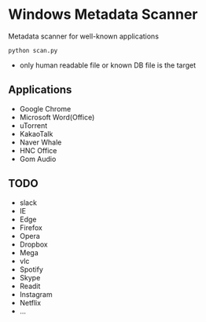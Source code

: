 # Windows Metadata Scanner

Metadata scanner for well-known applications

    python scan.py

- only human readable file or known DB file is the target

## Applications
  - Google Chrome
  - Microsoft Word(Office)
  - uTorrent
  - KakaoTalk
  - Naver Whale
  - HNC Office
  - Gom Audio

## TODO

  - slack
  - IE
  - Edge
  - Firefox
  - Opera
  - Dropbox
  - Mega
  - vlc
  - Spotify
  - Skype
  - Readit
  - Instagram
  - Netflix
  - ...
